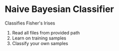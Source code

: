 # Naive Bayesian Classifier
Classifies Fisher's Irises

1. Read all files from provided path
2. Learn on training samples
3. Classify your own samples